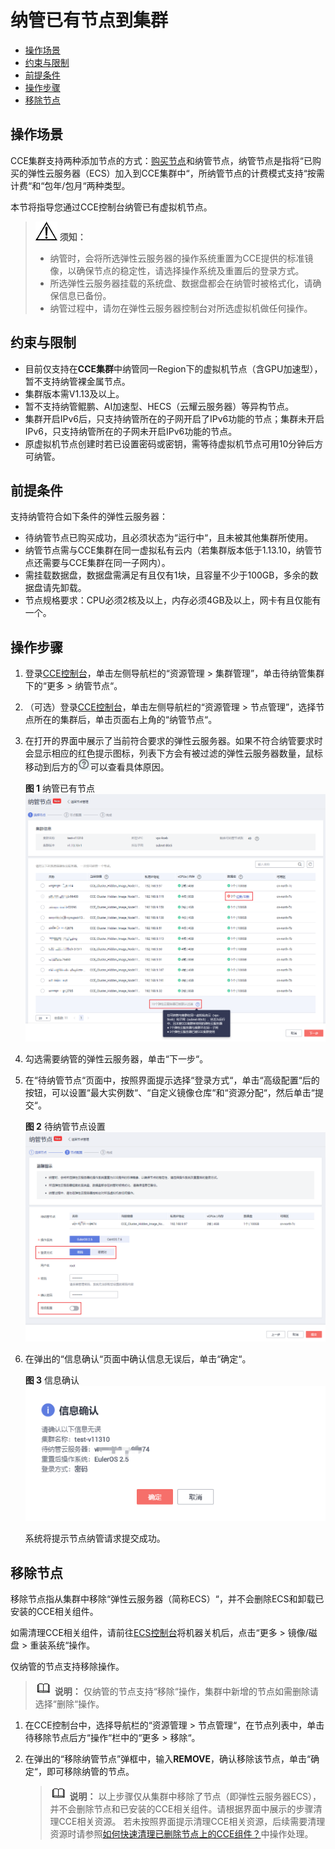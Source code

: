 # 纳管已有节点到集群<a name="cce_01_0198"></a>

-   [操作场景](#section149416592348)
-   [约束与限制](#section11440230173714)
-   [前提条件](#section4156147355)
-   [操作步骤](#section5760111122710)
-   [移除节点](#section11769121162712)

## 操作场景<a name="section149416592348"></a>

CCE集群支持两种添加节点的方式：[购买节点](购买节点.md)和纳管节点，纳管节点是指将“已购买的弹性云服务器（ECS）加入到CCE集群中“，所纳管节点的计费模式支持“按需计费“和“包年/包月“两种类型。

本节将指导您通过CCE控制台纳管已有虚拟机节点。

>![](public_sys-resources/icon-notice.gif) **须知：** 
>-   纳管时，会将所选弹性云服务器的操作系统重置为CCE提供的标准镜像，以确保节点的稳定性，请选择操作系统及重置后的登录方式。
>-   所选弹性云服务器挂载的系统盘、数据盘都会在纳管时被格式化，请确保信息已备份。
>-   纳管过程中，请勿在弹性云服务器控制台对所选虚拟机做任何操作。

## 约束与限制<a name="section11440230173714"></a>

-   目前仅支持在**CCE集群**中纳管同一Region下的虚拟机节点（含GPU加速型），暂不支持纳管裸金属节点。
-   集群版本需V1.13及以上。
-   暂不支持纳管鲲鹏、AI加速型、HECS（云耀云服务器）等异构节点。
-   集群开启IPv6后，只支持纳管所在的子网开启了IPv6功能的节点；集群未开启IPv6，只支持纳管所在的子网未开启IPv6功能的节点。
-   原虚拟机节点创建时若已设置密码或密钥，需等待虚拟机节点可用10分钟后方可纳管。

## 前提条件<a name="section4156147355"></a>

支持纳管符合如下条件的弹性云服务器：

-   待纳管节点已购买成功，且必须状态为“运行中“，且未被其他集群所使用。
-   纳管节点需与CCE集群在同一虚拟私有云内（若集群版本低于1.13.10，纳管节点还需要与CCE集群在同一子网内）。
-   需挂载数据盘，数据盘需满足有且仅有1块，且容量不少于100GB，多余的数据盘请先卸载。
-   节点规格要求：CPU必须2核及以上，内存必须4GB及以上，网卡有且仅能有一个。

## 操作步骤<a name="section5760111122710"></a>

1.  登录[CCE控制台](https://console.huaweicloud.com/cce2.0/?utm_source=helpcenter)，单击左侧导航栏的“资源管理 \> 集群管理”，单击待纳管集群下的“更多 \>  纳管节点“。
2.  （可选）登录[CCE控制台](https://console.huaweicloud.com/cce2.0/?utm_source=helpcenter)，单击左侧导航栏的“资源管理 \> 节点管理”，选择节点所在的集群后，单击页面右上角的“纳管节点“。
3.  在打开的界面中展示了当前符合要求的弹性云服务器。如果不符合纳管要求时会显示相应的红色提示图标，列表下方会有被过滤的弹性云服务器数量，鼠标移动到后方的![](figures/icon-faq.png)可以查看具体原因。

    **图 1**  纳管已有节点<a name="fig536411548218"></a>  
    ![](figures/纳管已有节点.png "纳管已有节点")

4.  勾选需要纳管的弹性云服务器，单击“下一步“。
5.  在“待纳管节点“页面中，按照界面提示选择“登录方式“，单击“高级配置“后的按钮，可以设置“最大实例数“、“自定义镜像仓库“和“资源分配“，然后单击“提交“。

    **图 2**  待纳管节点设置<a name="fig194961548175118"></a>  
    ![](figures/待纳管节点设置.png "待纳管节点设置")

6.  在弹出的“信息确认“页面中确认信息无误后，单击“确定“。

    **图 3**  信息确认<a name="fig282931555510"></a>  
    ![](figures/信息确认.png "信息确认")

    系统将提示节点纳管请求提交成功。


## 移除节点<a name="section11769121162712"></a>

移除节点指从集群中移除“弹性云服务器（简称ECS）“，并不会删除ECS和卸载已安装的CCE相关组件。

如需清理CCE相关组件，请前往[ECS控制台](https://console.huaweicloud.com/ecm/?#/ecs/manager/vmList)将机器关机后，点击“更多 \> 镜像/磁盘 \> 重装系统“操作。

仅纳管的节点支持移除操作。

>![](public_sys-resources/icon-note.gif) **说明：** 
>仅纳管的节点支持“移除“操作，集群中新增的节点如需删除请选择“删除“操作。

1.  在CCE控制台中，选择导航栏的“资源管理 \> 节点管理“，在节点列表中，单击待移除节点后方“操作“栏中的“更多 \> 移除“。
2.  在弹出的“移除纳管节点”弹框中，输入**REMOVE**，确认移除该节点，单击“确定“，即可移除纳管的节点。

    >![](public_sys-resources/icon-note.gif) **说明：** 
    >以上步骤仅从集群中移除了节点（即弹性云服务器ECS），并不会删除节点和已安装的CCE相关组件。请根据界面中展示的步骤清理CCE相关资源。
    >若未按照界面提示清理CCE相关资源，后续需要清理资源时请参照[如何快速清理已删除节点上的CCE组件？](https://support.huaweicloud.com/bestpractice-cce/cce_bestpractice_00008.html)中操作处理。



